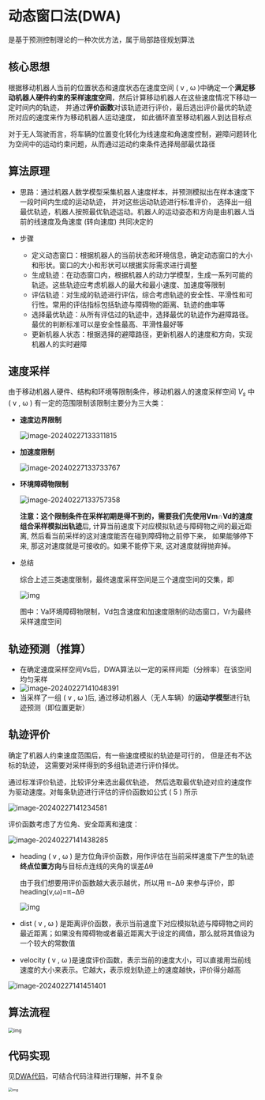 # 动态窗口法(DWA)

是基于预测控制理论的一种次优方法，属于局部路径规划算法



## 核心思想

根据移动机器人当前的位置状态和速度状态在速度空间 ( v , ω )中确定一个**满足移动机器人硬件约束的采样速度空间**，然后计算移动机器人在这些速度情况下移动一定时间内的轨迹， 并通过**评价函数**对该轨迹进行评价，最后选出评价最优的轨迹所对应的速度来作为移动机器人运动速度， 如此循环直至移动机器人到达目标点

对于无人驾驶而言，将车辆的位置变化转化为线速度和角速度控制，避障问题转化为空间中的运动约束问题，从而通过运动约束条件选择局部最优路径



## 算法原理

- 思路：通过机器人数学模型采集机器人速度样本，并预测模拟出在样本速度下一段时间内生成的运动轨迹， 并对这些运动轨迹进行标准评价， 选择出一组最优轨迹，机器人按照最优轨迹运动。机器人的运动姿态和方向是由机器人当前的线速度及角速度 (转向速度) 共同决定的

- 步骤
  - 定义动态窗口：根据机器人的当前状态和环境信息，确定动态窗口的大小和形状。窗口的大小和形状可以根据实际需求进行调整
  - 生成轨迹：在动态窗口内，根据机器人的动力学模型，生成一系列可能的轨迹。这些轨迹应考虑机器人的最大和最小速度、加速度等限制
  - 评估轨迹：对生成的轨迹进行评估，综合考虑轨迹的安全性、平滑性和可行性。常用的评估指标包括轨迹与障碍物的距离、轨迹的曲率等
  - 选择最优轨迹：从所有评估过的轨迹中，选择最优的轨迹作为避障路径。最优的判断标准可以是安全性最高、平滑性最好等
  - 更新机器人状态：根据选择的避障路径，更新机器人的速度和方向，实现机器人的实时避障



## 速度采样

由于移动机器人硬件、结构和环境等限制条件，移动机器人的速度采样空间 $V_s$ 中 ( v , ω )  有一定的范围限制该限制主要分为三大类：

- **速度边界限制**

  ![image-20240227133311815](../../imgs/image-20240227133311815.png)

- **加速度限制**

  ![image-20240227133733767](../../imgs/image-20240227133733767.png)

- **环境障碍物限制**

  ![image-20240227133757358](../../imgs/image-20240227133757358.png)

  **注意：**这个限制条件在采样初期是得不到的，需要我们先使用**Vm∩Vd的速度组合采样模拟出轨迹**后, 计算当前速度下对应模拟轨迹与障碍物之间的最近距离, 然后看当前采样的这对速度能否在碰到障碍物之前停下来， 如果能够停下来, 那这对速度就是可接收的。如果不能停下来, 这对速度就得抛弃掉。

- 总结

  综合上述三类速度限制，最终速度采样空间是三个速度空间的交集，即

  ![img](../../imgs/v2-c497abfdf1d70e2b96e3f58f98743202_720w.png)

  图中：Va环境障碍物限制，Vd包含速度和加速度限制的动态窗口，Vr为最终采样速度空间



## 轨迹预测（推算）

- 在确定速度采样空间Vs后，DWA算法以一定的采样间距（分辨率）在该空间均匀采样
- ![image-20240227141048391](../../imgs/image-20240227141048391.png)
- 当采样了一组 ( v , ω )后, 通过移动机器人（无人车辆）的**运动学模型**进行轨迹预测（即位置更新）



## 轨迹评价

确定了机器人约束速度范围后，有一些速度模拟的轨迹是可行的， 但是还有不达标的轨迹， 这需要对采样得到的多组轨迹进行评价择优。

通过标准评价轨迹，比较评分来选出最优轨迹， 然后选取最优轨迹对应的速度作为驱动速度。对每条轨迹进行评估的评价函数如公式 ( 5 ) 所示

![image-20240227141234581](../../imgs/image-20240227141234581.png)

评价函数考虑了方位角、安全距离和速度：

![image-20240227141438285](../../imgs/image-20240227141438285.png)

- heading ( v , ω ) 是方位角评价函数，用作评估在当前采样速度下产生的轨迹**终点位置方向**与目标点连线的夹角的误差Δθ

  由于我们想要用评价函数越大表示越优，所以用 π−Δθ 来参与评价，即 heading(v,ω)=π−Δθ

  ![img](../../imgs/a4be07d526db49acabfebe878a807143.png)

- dist ⁡( v , ω )  是距离评价函数，表示当前速度下对应模拟轨迹与障碍物之间的最近距离；如果没有障碍物或者最近距离大于设定的阈值，那么就将其值设为一个较大的常数值

- velocity ( v , ω )是速度评价函数，表示当前的速度大小，可以直接用当前线速度的大小来表示。它越大，表示规划轨迹上的速度越快，评价得分越高

![image-20240227141451401](../../imgs/image-20240227141451401.png)



## 算法流程

<img src="../../imgs/295a69a6ffbb4820837a97a3af36cd20.png" alt="img" style="zoom:67%;" />



## 代码实现

见[DWA代码](代码/DWA/dynamic_window_approach.py)，可结合代码注释进行理解，并不复杂

<img src="../../imgs/v2-72d4af9f11dbc6600de8f8babcbf195c_720w.png" alt="img" style="zoom:50%;" />

